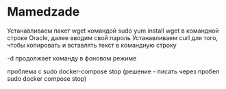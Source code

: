 # Mamedzade
Устанавливаем пакет wget командой sudo yum install wget в командной строке Oracle, далее вводим свой пароль
Устанавливаем curl для того, чтобы копировать и вставлять текст в командную строку



-d продолжает команду в фоновом режиме

проблема с sudo docker-compose stop (решение - писать через пробел sudo docker compose stop)


